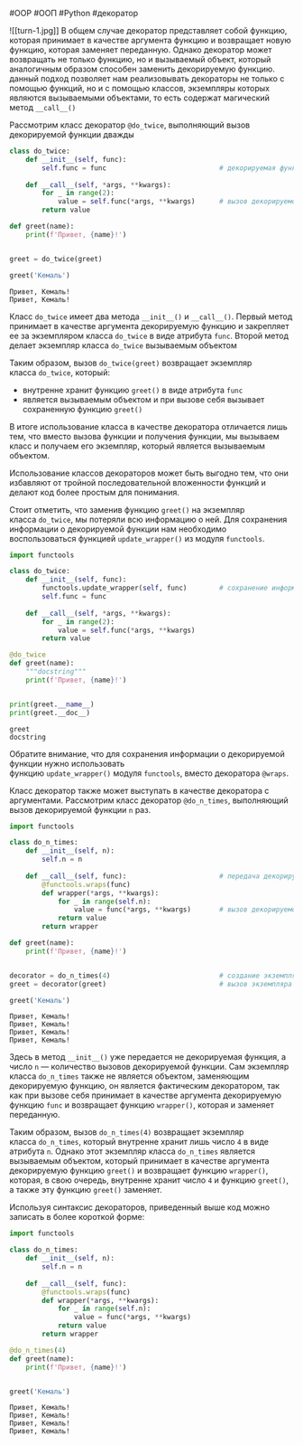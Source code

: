#OOP #ООП #Python #декоратор 


![[turn-1.jpg]]
В общем случае  декоратор представляет собой функцию, которая принимает в качестве аргумента функцию и возвращает новую функцию, которая заменяет переданную. Однако декоратор может возвращать не только функцию, но и вызываемый объект, который аналогичным образом способен заменить декорируемую функцию. данный подход позволяет нам реализовывать декораторы не только с помощью функций, но и с помощью классов, экземпляры которых являются вызываемыми объектами, то есть содержат магический метод `__call__()`

Рассмотрим класс декоратор `@do_twice`, выполняющий вызов декорируемой функции дважды
```python
class do_twice:
    def __init__(self, func):
        self.func = func                            # декорируемая функция
        
    def __call__(self, *args, **kwargs):
        for _ in range(2):
            value = self.func(*args, **kwargs)      # вызов декорируемой функции
        return value

def greet(name):
    print(f'Привет, {name}!')


greet = do_twice(greet)

greet('Кемаль')
```
```
Привет, Кемаль!
Привет, Кемаль!
```
Класс `do_twice` имеет  два метода `__init__()` и `__call__()`. Первый метод принимает в качестве аргумента декорируемую функцию и закрепляет ее за экземпляром класса `do_twice` в виде атрибута `func`. Второй метод делает экземпляр класса `do_twice` вызываемым объектом

Таким образом, вызов `do_twice(greet)` возвращает экземпляр класса `do_twice`, который:
- внутренне хранит функцию `greet()` в виде атрибута `func`
- является вызываемым объектом и при вызове себя вызывает сохраненную функцию `greet()`

В итоге использование класса в качестве декоратора отличается лишь тем, что вместо вызова функции и получения функции, мы вызываем класс и получаем его экземпляр, который является вызываемым объектом.

Использование классов декораторов может быть выгодно тем, что они избавляют от тройной последовательной вложенности функций и делают код более простым для понимания.

Стоит отметить, что заменив функцию `greet()` на экземпляр класса `do_twice`, мы потеряли всю информацию о ней. Для сохранения информации о декорируемой функции нам необходимо воспользоваться функцией `update_wrapper()` из модуля `functools`.
```python
import functools

class do_twice:
    def __init__(self, func):
        functools.update_wrapper(self, func)        # сохранение информации о декорируемой функции
        self.func = func
        
    def __call__(self, *args, **kwargs):
        for _ in range(2):
            value = self.func(*args, **kwargs)
        return value

@do_twice
def greet(name):
    """docstring"""
    print(f'Привет, {name}!')


print(greet.__name__)
print(greet.__doc__)
```
```
greet
docstring
```
Обратите внимание, что для сохранения информации о декорируемой функции нужно использовать функцию `update_wrapper()` модуля `functools`, вместо декоратора `@wraps`.

Класс декоратор также может выступать в качестве декоратора с аргументами. Рассмотрим класс декоратор `@do_n_times`, выполняющий вызов декорируемой функции `n` раз.

```python
import functools

class do_n_times:
    def __init__(self, n):
        self.n = n
        
    def __call__(self, func):                       # передача декорируемой функции
        @functools.wraps(func)
        def wrapper(*args, **kwargs):
            for _ in range(self.n):
                value = func(*args, **kwargs)       # вызов декорируемой функции
            return value
        return wrapper

def greet(name):
    print(f'Привет, {name}!')


decorator = do_n_times(4)                           # создание экземпляра класса do_n_times
greet = decorator(greet)                            # вызов экземпляра класса do_n_times

greet('Кемаль')
```
```
Привет, Кемаль!
Привет, Кемаль!
Привет, Кемаль!
Привет, Кемаль!
```
Здесь в метод `__init__()` уже передается не декорируемая функция, а число `n` — количество вызовов декорируемой функции. Сам экземпляр класса `do_n_times` также не является объектом, заменяющим декорируемую функцию, он является фактическим декоратором, так как при вызове себя принимает в качестве аргумента декорируемую функцию `func` и возвращает функцию `wrapper()`, которая и заменяет переданную.

Таким образом, вызов `do_n_times(4)` возвращает экземпляр класса `do_n_times`, который внутренне хранит лишь число `4` в виде атрибута `n`. Однако этот экземпляр класса `do_n_times` является вызываемым объектом, который принимает в качестве аргумента декорируемую функцию `greet()` и возвращает функцию `wrapper()`, которая, в свою очередь, внутренне хранит число `4` и функцию `greet()`, а также эту функцию `greet()` заменяет.

Используя синтаксис декораторов, приведенный выше код можно записать в более короткой форме:
```python
import functools

class do_n_times:
    def __init__(self, n):
        self.n = n
        
    def __call__(self, func):
        @functools.wraps(func)
        def wrapper(*args, **kwargs):
            for _ in range(self.n):
                value = func(*args, **kwargs)
            return value
        return wrapper

@do_n_times(4)
def greet(name):
    print(f'Привет, {name}!')


greet('Кемаль')
```
```
Привет, Кемаль!
Привет, Кемаль!
Привет, Кемаль!
Привет, Кемаль!
```